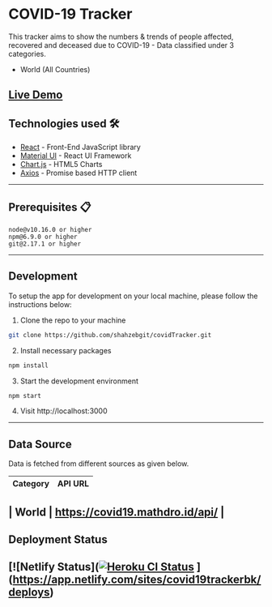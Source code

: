 # COVID-19 Tracker

This tracker aims to show the numbers & trends of people affected, recovered and deceased due to COVID-19 - Data classified under 3 categories.


<!--* India (All States/UTs)-->
* World (All Countries)

[Live Demo](https://covid-stats-live.herokuapp.com/)
---

## Technologies used 🛠️

- [React](https://es.reactjs.org/) - Front-End JavaScript library
- [Material UI](https://material-ui.com/) - React UI Framework
- [Chart.js](https://www.chartjs.org/) - HTML5 Charts
- [Axios](https://github.com/axios/axios) - Promise based HTTP client
---

## Prerequisites 📋

```
node@v10.16.0 or higher
npm@6.9.0 or higher
git@2.17.1 or higher
```
---

## Development

To setup the app for development on your local machine, please follow the instructions below:

1. Clone the repo to your machine

```bash
git clone https://github.com/shahzebgit/covidTracker.git
```

2. Install necessary packages

```bash
npm install
```

3. Start the development environment

```bash
npm start
```

4. Visit http://localhost:3000
---

## Data Source

Data is fetched from different sources as given below.

| Category   | API URL                                                             |
| -----------| ------------------------------------------------------------------- |

<!--| India      | https://api.covid19india.org/                                      |-->
| World      | https://covid19.mathdro.id/api/                                     |
---

## Deployment Status

[![Netlify Status]([![Heroku CI Status](https://covid-stats-live.herokuapp.com/last.svg)](https://dashboard.heroku.com/pipelines/{9c3a3f6b}/tests)
](https://app.netlify.com/sites/covid19trackerbk/deploys)
---
